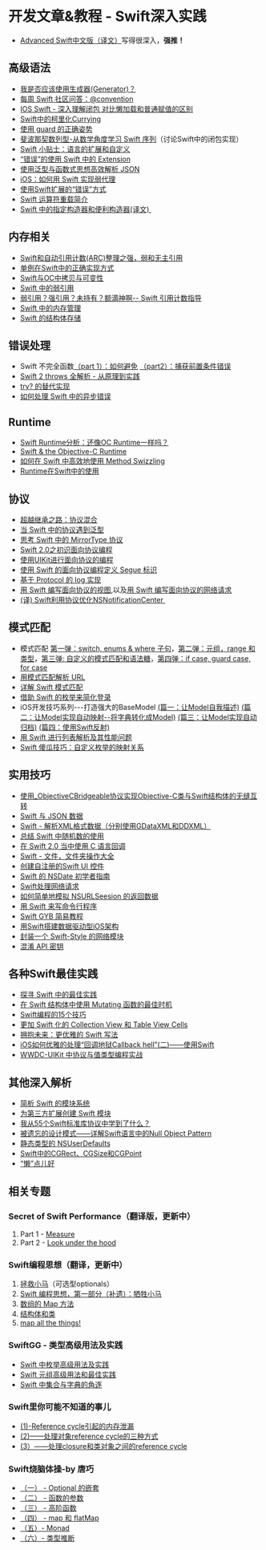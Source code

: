 # 开发文章&教程 - Swift深入实践
- [Advanced Swift中文版（译文）][1]写得很深入，**强推！**

## 高级语法
- [我是否应该使用生成器(Generator)？][2]
- [每周 Swift 社区问答：@convention][3]
- [IOS Swift - 深入理解闭包 对比懒加载和普通赋值的区别][4]
- [Swift中的柯里化Currying][5]
- [使用 guard 的正确姿势][6]
- [斐波那契数列型-从数学角度学习 Swift 序列][7]（讨论Swift中的闭包实现）
- [Swift 小贴士：语言的扩展和自定义][8]
- [“错误”的使用 Swift 中的 Extension][9]
- [使用泛型与函数式思想高效解析 JSON][10]
- [iOS：如何用 Swift 实现弱代理][11]
- [使用Swift扩展的“错误”方式][12]
- [Swift 运算符重载简介][13]
- [Swift 中的指定构造器和便利构造器(译文) ][14]

## 内存相关
- [Swift和自动引用计数(ARC)整理之强，弱和无主引用][15]
- [单例在Swift中的正确实现方式][16]
- [Swift与OC中拷贝与可变性][17]
- [Swift 中的弱引用][18]
- [弱引用？强引用？未持有？额滴神啊-- Swift 引用计数指导][19]
- [Swift 中的内存管理][20]
- [Swift 的结构体存储][21]

## 错误处理
- Swift 不完全函数[（part 1）：如何避免][22] [（part2）：捕获前置条件错误][23]
- [Swift 2 throws 全解析 - 从原理到实践][24]
- [try? 的替代实现][25]
- [如何处理 Swift 中的异步错误][26]

## Runtime
- [Swift Runtime分析：还像OC Runtime一样吗？][27]
- [Swift & the Objective-C Runtime][28]
- [如何在 Swift 中高效地使用 Method Swizzling][29]
- [Runtime在Swift中的使用][30]

## 协议
- [超越继承之路：协议混合][31]
- [当 Swift 中的协议遇到泛型][32]
- [思考 Swift 中的 MirrorType 协议][33]
- [Swift 2.0之初识面向协议编程][34]
- [使用UIKit进行面向协议的编程][35]
- [使用 Swift 的面向协议编程定义 Segue 标识][36]
- [基于 Protocol 的 log 实现][37]
- [用 Swift 编写面向协议的视图][38],以及[用 Swift 编写面向协议的网络请求][39]
- [(译) Swift利用协议优化NSNotificationCenter ][40]

## 模式匹配
- 模式匹配 [第一弹：switch, enums & where 子句][41]，[第二弹：元组，range 和类型][42]，[第三弹: 自定义的模式匹配和语法糖][43]，[第四弹：if case, guard case, for case][44]
- [用模式匹配解析 URL][45]
- [详解 Swift 模式匹配][46]
- [借助 Swift 的枚举来简化登录][47]
- iOS开发技巧系列---打造强大的BaseModel [(篇一：让Model自我描述)][48] [(篇二：让Model实现自动映射--将字典转化成Model)][49] [(篇三：让Model实现自动归档)][50] [(篇四：使用Swift反射)][51]
- [用 Swift 进行列表解析及其性能问题][52]
- [Swift 傻瓜技巧：自定义枚举的映射关系][53]

## 实用技巧
- [使用\_ObjectiveCBridgeable协议实现Objective-C类与Swift结构体的无缝互转][54]
- [Swift 与 JSON 数据][55]
- [Swift - 解析XML格式数据（分别使用GDataXML和DDXML）][56]
- [总结 Swift 中随机数的使用][57]
- [在 Swift 2.0 当中使用 C 语言回调][58]
- [Swift - 文件，文件夹操作大全][59]
- [创建自注册的Swift UI 控件][60]
- [Swift 的 NSDate 初学者指南][61]
- [Swift处理网络请求][62]
- [如何简单地模拟 NSURLSeesion 的返回数据][63]
- [用 Swift 来写命令行程序][64]
- [Swift GYB 简易教程][65]
- [用Swift搭建数据驱动型iOS架构][66]
- [封装一个 Swift-Style 的网络模块][67]
- [混淆 API 密钥][68]

## 各种Swift最佳实践
- [探寻 Swift 中的最佳实践][69]
- [在 Swift 结构体中使用 Mutating 函数的最佳时机][70]
- [Swift编程的15个技巧][71]
- [更加 Swift 化的 Collection View 和 Table View Cells][72]
- [拥抱未来：更优雅的 Swift 写法][73]
 - [iOS如何优雅的处理“回调地狱Callback hell”(二)——使用Swift][74]
- [WWDC-UIKit 中协议与值类型编程实战][75]

## 其他深入解析
- [简析 Swift 的模块系统][76]
- [为第三方扩展创建 Swift 模块][77]
- [我从55个Swift标准库协议中学到了什么？][78]
- [被遗忘的设计模式——详解Swift语言中的Null Object Pattern][79]
- [静态类型的 NSUserDefaults][80]
- [Swift中的CGRect、CGSize和CGPoint][81]
- [“懒”点儿好][82]

## 相关专题
### Secret of Swift Performance（翻译版，更新中）
1. Part 1 - [Measure][83]
2. Part 2 - [Look under the hood][84]

### Swift编程思想（翻译，更新中）
1. [拯救小马][85]（可选型optionals）
2. [Swift 编程思想，第一部分（补遗）：牺牲小马][86]
2. [数组的 Map 方法][87]
3. [结构体和类][88]
1. [map all the things!][89]

### SwiftGG - 类型高级用法及实践
- [Swift 中枚举高级用法及实践][90]
- [Swift 元组高级用法和最佳实践][91]
- [Swift 中集合与字典的角逐][92]

### Swift里你可能不知道的事儿
- [(1)-Reference cycle引起的内存泄漏][93]
- [(2)——处理对象reference cycle的三种方式][94]
- [(3）——处理closure和类对象之间的reference cycle][95]

### Swift烧脑体操-by 唐巧
- [（一） - Optional 的嵌套][96]
- [（二） - 函数的参数][97]
- [（三） - 高阶函数][98]
- [（四） - map 和 flatMap][99]
- [（五）- Monad][100]
- [（六）- 类型推断][101]

[1]:	http://www.jianshu.com/p/18744b078508 "Advanced Swift中文版"
[2]:	http://swift.gg/2016/04/14/should-i-be-using-a-generator-or-not/ "我是否应该使用生成器(Generator)？"
[3]:	http://swift.gg/2016/05/18/swift-qa-2016-05-18/ "每周 Swift 社区问答：@convention"
[4]:	http://blog.csdn.net/zimo2013/article/details/50073691 "IOS_Swift_深入理解闭包 对比懒加载和普通赋值的区别"
[5]:	http://segmentfault.com/a/1190000004340919 "Swift中的柯里化Currying"
[6]:	http://swift.gg/2016/02/14/swift-guard-radix/ "使用 guard 的正确姿势"
[7]:	http://swift.gg/2015/12/04/the-fibonacci-sequencetype/ "斐波那契数列型-从数学角度学习 Swift 序列"
[8]:	http://www.cocoachina.com/swift/20151223/14774.html
[9]:	http://swift.gg/2016/05/16/using-swift-extensions/ "“错误”的使用 Swift 中的 Extension"
[10]:	http://codebuild.me/2015/09/14/efficient-json-in-swift-with-functional-concepts-and-generics/
[11]:	http://swift.gg/2016/01/19/ios-weak-delegates-swift/ "iOS：如何用 Swift 实现弱代理"
[12]:	http://geek.csdn.net/news/detail/67296 "使用Swift扩展的“错误”方式"
[13]:	http://swift.gg/2016/04/19/operator-overloading-swift/ "Swift 运算符重载简介"
[14]:	http://www.jianshu.com/p/22e666332f01 "Swift 中的指定构造器和便利构造器 [译文]"
[15]:	http://www.devtf.cn/?p=462
[16]:	http://www.devtf.cn/?p=937
[17]:	http://649395594.github.io/blog/2015/12/23/swiftyu-oczhong-kao-bei-yu-ke-bian-xing/ "Swift与OC中拷贝与可变性"
[18]:	http://swift.gg/2015/12/28/friday-qa-2015-12-11-swift-weak-references/ "Friday Q&A 2015-12-11：Swift 中的弱引用"
[19]:	http://www.cocoachina.com/swift/20160202/15182.html
[20]:	http://forrestchang.github.io/2016/04/15/swift-arc-notes/
[21]:	http://swift.gg/2016/06/08/friday-qa-2016-01-29-swift-struct-storage/ "Friday Q&A 2016-01-29: Swift 的结构体存储"
[22]:	http://www.cocoachina.com/swift/20160321/15729.html
[23]:	http://www.cocoachina.com/swift/20160323/15751.html
[24]:	http://www.ibm.com/developerworks/cn/mobile/mo-cn-swift/index.html "Swift 2 throws 全解析 - 从原理到实践"
[25]:	http://swift.gg/2015/10/13/alternatives-to-try-swiftlang/ "try? 的替代实现"
[26]:	http://swift.gg/2016/02/16/async-errors/ "如何处理 Swift 中的异步错误"
[27]:	http://mp.weixin.qq.com/s?__biz=MzA3ODg4MDk0Ng==&mid=403153173&idx=1&sn=c631f95b28a0eb4b842a9494e43a30e5
[28]:	http://nshipster.cn/swift-objc-runtime/ "Swift & the Objective-C Runtime"
[29]:	http://swift.gg/2016/03/29/effective-method-swizzling-with-swift/ "如何在 Swift 中高效地使用 Method Swizzling"
[30]:	https://github.com/icepy/_posts/issues/8
[31]:	http://chengway.in/chao-yue-ji-cheng-zhi-lu-xie-yi-hun-he/
[32]:	http://chengway.in/dang-swift-zhong-de-fan-xing-yu-dao-xie-yi/
[33]:	http://segmentfault.com/a/1190000004388185 "思考 Swift 中的 MirrorType 协议"
[34]:	http://www.swiftyper.com/Swift/introducing-protocol-oriented-programming-in-swift-2.html "Swift 2.0之初识面向协议编程"
[35]:	http://www.cocoachina.com/ios/20151208/14581.html
[36]:	http://swift.gg/2016/02/01/protocol-oriented-segue-identifiers-swift/ "使用 Swift 的面向协议编程定义 Segue 标识"
[37]:	http://www.cocoachina.com/swift/20160118/14935.html
[38]:	http://swift.gg/2016/06/01/protocol-oriented-views-in-swift/ "用 Swift 编写面向协议的视图"
[39]:	http://swift.gg/2016/06/03/protocol-oriented-networking-in-swift/ "用 Swift 编写面向协议的网络请求"
[40]:	http://www.jianshu.com/p/35fed6082b01 "[译]Swift利用协议优化NSNotificationCenter"
[41]:	https://chengway.in/mo-shi-pi-pei-di-yi-dan-switch-enums-where-zi-ju/ "模式匹配第一弹：switch, enums & where 子句"
[42]:	https://chengway.in/mo-shi-pi-pei-di-er-dan-yuan-zu-range-he-lei-xing/ "模式匹配第二弹：元组，range 和类型"
[43]:	https://chengway.in/mo-shi-pi-pei-di-san-dan-zi-ding-yi-de-mo-shi-pi-pei-he-yu-fa-tang/ "模式匹配第三弹: 自定义的模式匹配和语法糖"
[44]:	https://chengway.in/mo-shi-pi-pei-di-si-dan-if-case-guard-case-for-case/ "模式匹配第四弹：if case, guard case, for case"
[45]:	http://swift.gg/2015/09/15/urls-and-pattern-matching/
[46]:	http://swift.gg/2015/10/27/swift-pattern-matching-in-detail/ "详解 Swift 模式匹配"
[47]:	https://realm.io/cn/news/david-east-simplifying-login-swift-enums/ "借助 Swift 的枚举来简化登录"
[48]:	http://www.jianshu.com/p/53b1e5785b24 "iOS开发技巧系列---打造强大的BaseModel(篇一：让Model自我描述)"
[49]:	http://www.jianshu.com/p/7d94e49297b6 "iOS开发技巧系列---打造强大的BaseModel(篇二：让Model实现自动映射--将字典转化成Model)"
[50]:	http://www.jianshu.com/p/afe92d90c563 "iOS开发技巧系列---打造强大的BaseModel(篇三：让Model实现自动归档)"
[51]:	http://www.jianshu.com/p/2a7176f3f879 "iOS开发技巧系列---打造强大的BaseModel(篇四：使用Swift反射)"
[52]:	http://swift.gg/2015/10/29/list-comprehensions-and-performance-with-swift/ "用 Swift 进行列表解析及其性能问题"
[53]:	http://swift.gg/2016/06/13/stupid-swift-tricks-5-enums/ "Swift 傻瓜技巧：自定义枚举的映射关系"
[54]:	http://southpeak.github.io/blog/2015/10/26/objectivecbridgeable-protocol-for-objectivec-class-and-swift-struct/
[55]:	http://swiftcafe.io/2015/07/18/swift-json/
[56]:	http://www.hangge.com/blog/cache/detail_646.html
[57]:	http://www.cocoachina.com/swift/20151013/13624.html
[58]:	http://swift.gg/2015/11/11/c-callbacks-in-swift/ "在 Swift 2.0 当中使用 C 语言回调"
[59]:	http://www.hangge.com/blog/cache/detail_527.html "Swift - 文件，文件夹操作大全"
[60]:	http://www.devtf.cn/?p=1162 "创建自注册的Swift UI 控件"
[61]:	http://swift.gg/2015/12/14/a-beginners-guide-to-nsdate-in-swift/ "Swift 的 NSDate 初学者指南"
[62]:	https://github.com/icepy/_posts/issues/10 "每周练习：Swift处理网络请求"
[63]:	http://swift.gg/2016/01/22/an-easy-way-to-stub-nsurlsession/ "如何简单地模拟 NSURLSeesion 的返回数据"
[64]:	http://swift.gg/2016/03/28/command-line-utilities-in-swift/ "用 Swift 来写命令行程序"
[65]:	http://swift.gg/2016/03/04/a-short-swift-gyb-tutorial/ "Swift GYB 简易教程"
[66]:	http://mrpeak.cn/blog/swift-dda/ "用Swift搭建数据驱动型iOS架构"
[67]:	http://www.jianshu.com/p/933c175d0fc6 "封装一个 Swift-Style 的网络模块"
[68]:	http://swift.gg/2016/07/04/obscuring-api-keys/ "混淆 API 密钥"
[69]:	https://realm.io/cn/news/gotocph-ash-furrow-best-practices-swift/ "探寻 Swift 中的最佳实践"
[70]:	http://swift.gg/2016/02/06/when-to-use-mutating-functions-in-swift-structs/ "在 Swift 结构体中使用 Mutating 函数的最佳时机"
[71]:	http://geek.csdn.net/news/detail/58593
[72]:	http://swift.gg/2016/02/02/being-swifty-with-collection-view-and-table-view-cells/ "更加 Swift 化的 Collection View 和 Table View Cells"
[73]:	https://realm.io/cn/news/doios-daniel-steinberg-ready-for-the-future/ "拥抱未来：更优雅的 Swift 写法"
[74]:	http://www.jianshu.com/p/deb65d0a6b8c "iOS如何优雅的处理“回调地狱Callback hell”(二)——使用Swift"
[75]:	http://www.jianshu.com/p/0d2fab095ae2 "WWDC-UIKit 中协议与值类型编程实战"
[76]:	http://www.cocoachina.com/industry/20140621/8904.html
[77]:	http://andelf.github.io/blog/2015/01/23/swift-3rd-library-install-as-swift-modules/
[78]:	http://www.cocoachina.com/swift/20160107/14868.html
[79]:	http://www.csdn.net/article/2015-11-17/2826234-null-object-pattern-in-swift
[80]:	http://swift.gg/2016/02/17/nsuserdefaults-static/ "静态类型的 NSUserDefaults"
[81]:	http://www.jianshu.com/p/da3c2c30e072 "Swift中的CGRect、CGSize和CGPoint"
[82]:	http://swift.gg/2016/03/25/being-lazy/ "“懒”点儿好"
[83]:	http://southpeak.github.io/blog/2015/11/05/secret-of-swift-performance-part-1/
[84]:	http://southpeak.github.io/blog/2015/11/05/secret-of-swift-performance-part-2/
[85]:	http://swift.gg/2015/09/29/thinking-in-swift-1/ "Swift 编程思想，第一部分：拯救小马"
[86]:	http://swift.gg/2016/03/21/thinking-in-swift-1-addendum/ "Swift 编程思想，第一部分（补遗）：牺牲小马"
[87]:	http://swift.gg/2015/10/09/thinking-in-swift-2/ "Swift 编程思想，第二部分：数组的 Map 方法"
[88]:	http://alisoftware.github.io/swift/2015/10/03/thinking-in-swift-3/ "Swift编程思想第三部分：结构体和类"
[89]:	http://swift.gg/2015/10/22/thinking-in-swift-4/ "Swift 编程思想 Part 4：map all the things!"
[90]:	http://swift.gg/2015/11/20/advanced-practical-enum-examples/ "Swift 中枚举高级用法及实践"
[91]:	http://swift.gg/2015/10/10/tuples-swift-advanced-usage-best-practices/ "Swift 元组高级用法和最佳实践"
[92]:	http://swift.gg/2016/01/20/sets-vs-dictionaries-smackdown-in-swiftlang/ "Swift 中集合与字典的角逐"
[93]:	http://segmentfault.com/a/1190000004331260 "Swift里你可能不知道的事儿(1)-Reference cycle引起的内存泄漏"
[94]:	http://segmentfault.com/a/1190000004345727 "Swift里你可能不知道的事儿(2)——处理对象reference cycle的三种方式"
[95]:	https://segmentfault.com/a/1190000004584432 "Swift里你可能不知道的事儿（3）——处理closure和类对象之间的reference cycle"
[96]:	http://www.infoq.com/cn/articles/swift-brain-gym-optional
[97]:	http://www.infoq.com/cn/articles/swift-brain-gym-arguments?utm_campaign=rightbar_v2&utm_source=infoq&utm_medium=articles_link&utm_content=link_text "Swift 烧脑体操（二） - 函数的参数"
[98]:	http://www.infoq.com/cn/articles/swift-brain-gym-high-order-function?utm_campaign=rightbar_v2&utm_source=infoq&utm_medium=articles_link&utm_content=link_text "Swift 烧脑体操（三） - 高阶函数"
[99]:	http://www.infoq.com/cn/articles/swift-brain-gym-map-and-flatmap?utm_campaign=rightbar_v2&utm_source=infoq&utm_medium=articles_link&utm_content=link_text "Swift 烧脑体操（四） - map 和 flatMap"
[100]:	http://www.infoq.com/cn/articles/swift-brain-gym-monad?utm_campaign=rightbar_v2&utm_source=infoq&utm_medium=articles_link&utm_content=link_text "Swift 烧脑体操（五）- Monad"
[101]:	http://blog.devtang.com/2016/05/22/swift-gym-6-type-infer/ "Swift 烧脑体操（六）- 类型推断"